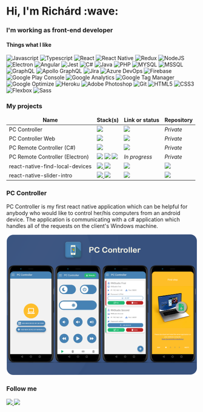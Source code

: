<h1>Hi, I'm Richárd :wave:</h1>
<h3>I'm working as front-end developer</h3>

<h4>Things what I like</h4>

![Javascript](https://img.shields.io/badge/-Javascript-F7DF1E?style=flat&logo=javascript&logoColor=FFF)
![Typescript](https://img.shields.io/badge/-Typescript-3178C6?style=flat&logo=typescript&logoColor=FFF)
![React](https://img.shields.io/badge/-React-61DAFB?style=flat&logo=react&logoColor=FFF)
![React Native](https://img.shields.io/badge/-React_Native-61DAFB?style=flat&logo=react&logoColor=FFF)
![Redux](https://img.shields.io/badge/-Redux-764ABC?style=flat&logo=redux&logoColor=FFF)
![NodeJS](https://img.shields.io/badge/-Node.js-339933?style=flat&logo=node.js&logoColor=FFF)
![Electron](https://img.shields.io/badge/-Electron-47848F?style=flat&logo=electron&logoColor=FFF)
![Angular](https://img.shields.io/badge/-Angular-DD0031?style=flat&logo=angular&logoColor=FFF)
![Jest](https://img.shields.io/badge/-Jest-C21325?style=flat&logo=jest&logoColor=FFF)
![C#](https://img.shields.io/badge/-C%23-239120?style=flat&logo=c-sharp&logoColor=white&logoColor=FFF)
![Java](https://img.shields.io/badge/-Java-007396?style=flat&logo=java&logoColor=FFF)
![PHP](https://img.shields.io/badge/-PHP-777BB4?style=flat&logo=php&logoColor=FFF)
![MYSQL](https://img.shields.io/badge/-MySQL-4479A1?style=flat&logo=mysql&logoColor=FFF)
![MSSQL](https://img.shields.io/badge/-MSSQL-CC2927?style=flat&logo=microsoft-sql-server&logoColor=FFF)
![GraphQL](https://img.shields.io/badge/-GraphQL-E10098?style=flat&logo=graphql&logoColor=FFF)
![Apollo GraphQL](https://img.shields.io/badge/-Apollo_GraphQL-311C87?style=flat&logo=apollo-graphql&logoColor=FFF)
![Jira](https://img.shields.io/badge/-Jira-0052CC?style=flat&logo=jira-software&logoColor=FFF)
![Azure DevOps](https://img.shields.io/badge/-Azure_DevOps-0078D7?style=flat&logo=azuredevops&logoColor=FFF)
![Firebase](https://img.shields.io/badge/-Firebase-FFCA28?style=flat&logo=firebase&logoColor=FFF)
![Google Play Console](https://img.shields.io/badge/-Google_Play_Console-414141?style=flat&logo=google-play&logoColor=FFF)
![Google Analytics](https://img.shields.io/badge/-Google_Analytics-E37400?style=flat&logo=google-analytics&logoColor=FFF)
![Google Tag Manager](https://img.shields.io/badge/-Google_Tag_Manager-246FD8?style=flat&logo=google-tag-manager&logoColor=FFF)
![Google Optimize](https://img.shields.io/badge/-Google_Optimize-B366F6?style=flat&logo=google-optimize&logoColor=FFF)
![Heroku](https://img.shields.io/badge/-Heroku-430098?style=flat&logo=heroku&logoColor=FFF)
![Adobe Photoshop](https://img.shields.io/badge/-Adobe_Photoshop-31A8FF?style=flat&logo=adobe-photoshop&logoColor=FFF)
![Git](https://img.shields.io/badge/-Git-F05032?style=flat&logo=git&logoColor=FFF)
![HTML5](https://img.shields.io/badge/-HTML5-E34F26?style=flat&logo=html5&logoColor=FFF)
![CSS3](https://img.shields.io/badge/-CSS3-157286?style=flat&logo=css3&logoColor=FFF)
![Flexbox](https://img.shields.io/badge/-Flexbox-157286?style=flat&logo=css3&logoColor=FFF)
![Sass](https://img.shields.io/badge/-Sass-CC6699?style=flat&logo=sass&logoColor=FFF)

<h3>My projects</h3>
<table>
  <thead align="center">
    <tr>
      <td><b>Name</b></td>
      <td><b>Stack(s)</b></td>
      <td><b>Link or status</b></td>
      <td><b>Repository</b></td>
    </tr>
  </thead>
  <tbody>
    <tr>
      <td>PC Controller</td>
      <td>
        <a href="https://reactnative.dev/">
          <img src="https://img.shields.io/badge/-React_Native-000?style=for-the-badge&logo=react" />
        </a>
      </td>
      <td>
         <a href="https://play.google.com/store/apps/details?id=com.pccontroller">
          <img src="https://img.shields.io/badge/-Google_Play-000?style=for-the-badge&logo=google-play" />
        </a>
      </td>
      <td><i>Private</i></td>
    </tr>
    <tr>
      <td>PC Controller Web</td>
      <td>
        <a href="https://reactjs.org/">
          <img src="https://img.shields.io/badge/-React-000?style=for-the-badge&logo=react" />
        </a>
      </td>
      <td>
         <a href="https://pccontroller.rnstudio.hu/">
          <img src="https://img.shields.io/badge/-Website-000?style=for-the-badge" />
        </a>
      </td>
      <td><i>Private</i></td>
    </tr>
    <tr>
      <td>PC Remote Controller (C#)</td>
      <td>
        <a href="https://docs.microsoft.com/en-us/dotnet/csharp/">
          <img src="https://img.shields.io/badge/-C%23-000?style=for-the-badge&logo=c-sharp&logoColor=white" />
        </a>
      </td>
      <td>
         <a href="https://pccontroller.rnstudio.hu/">
          <img src="https://img.shields.io/badge/-Available_on_the_website-000?style=for-the-badge" />
        </a>
      </td>
      <td><i>Private</i></td>
    </tr>
    <tr>
      <td>PC Remote Controller (Electron)</td>
      <td>
          <img src="https://img.shields.io/badge/-Electron-000?style=for-the-badge&logo=electron" />
          <img src="https://img.shields.io/badge/-Node.js-000?style=for-the-badge&logo=node.js" />
          <img src="https://img.shields.io/badge/-React-000?style=for-the-badge&logo=react" />
      </td>
      <td>
        <i>In progress</i>
      </td>
      <td><i>Private</i></td>
    </tr>
    <tr>
      <td>react-native-find-local-devices</td>
      <td>
          <a href="https://reactnative.dev/">
            <img src="https://img.shields.io/badge/-React_Native-000?style=for-the-badge&logo=react" />
          </a>
          <img src="https://img.shields.io/badge/-Java-000?style=for-the-badge&logo=java" />
      </td>
      <td>
         <a href="https://www.npmjs.com/package/react-native-find-local-devices">
          <img src="https://img.shields.io/badge/-npm_package-000?style=for-the-badge&logo=npm" />
        </a>
      </td>
      <td>
        <a href="https://github.com/RichardRNStudio/react-native-find-local-devices">
          <img src="https://img.shields.io/badge/-github-000?style=for-the-badge&logo=github" />
        </a>
      </td>
    </tr>
    <tr>
      <td>react-native-slider-intro</td>
      <td>
          <a href="https://reactnative.dev/">
            <img src="https://img.shields.io/badge/-React_Native-000?style=for-the-badge&logo=react" />
          </a>
          <img src="https://img.shields.io/badge/-Typescript-000?style=for-the-badge&logo=typescript" />
      </td>
      <td>
         <a href="https://www.npmjs.com/package/react-native-slider-intro">
          <img src="https://img.shields.io/badge/-npm_package-000?style=for-the-badge&logo=npm" />
        </a>
      </td>
      <td>
        <a href="https://github.com/RichardRNStudio/react-native-slider-intro">
          <img src="https://img.shields.io/badge/-github-000?style=for-the-badge&logo=github" />
        </a>
      </td>
    </tr>
  </tbody>
</table>

<h3>PC Controller</h3>
<p>PC Controller is my first react native application which can be helpful for anybody who would like to control her/his computers from an android device. The application is communicating with a c# application which handles all of the requests on the client's Windows machine.</p>

<a href="https://pccontroller.rnstudio.hu/">
  <img src="https://github.com/RichardRNStudio/RichardRNStudio/blob/main/mockups.png?raw=true" />
</a>

<h3>Follow me</h3>
<a href="https://www.linkedin.com/in/nagy-rich%C3%A1rd-3363a9140/">
  <img src="https://img.shields.io/badge/-LINKEDIN-blue?style=for-the-badge&logo=linkedin&logoColor=white"/>
</a>
<a href="https://github.com/RichardRNStudio">
  <img src="https://img.shields.io/badge/-Github-000?style=for-the-badge&logo=github"/>
</a>

